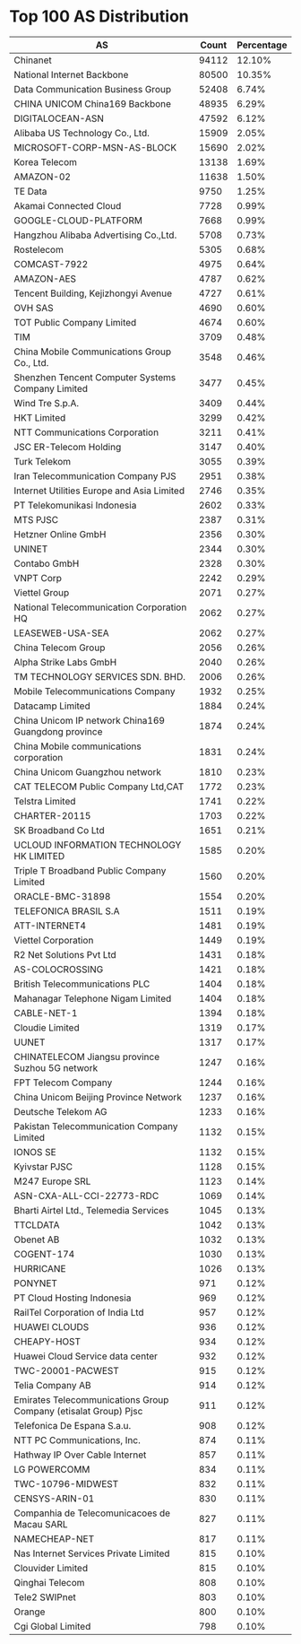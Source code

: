 # Top 100 AS Distribution
| AS | Count | Percentage |
|----|----|----|
| Chinanet | 94112 | 12.10% |
| National Internet Backbone | 80500 | 10.35% |
| Data Communication Business Group | 52408 | 6.74% |
| CHINA UNICOM China169 Backbone | 48935 | 6.29% |
| DIGITALOCEAN-ASN | 47592 | 6.12% |
| Alibaba US Technology Co., Ltd. | 15909 | 2.05% |
| MICROSOFT-CORP-MSN-AS-BLOCK | 15690 | 2.02% |
| Korea Telecom | 13138 | 1.69% |
| AMAZON-02 | 11638 | 1.50% |
| TE Data | 9750 | 1.25% |
| Akamai Connected Cloud | 7728 | 0.99% |
| GOOGLE-CLOUD-PLATFORM | 7668 | 0.99% |
| Hangzhou Alibaba Advertising Co.,Ltd. | 5708 | 0.73% |
| Rostelecom | 5305 | 0.68% |
| COMCAST-7922 | 4975 | 0.64% |
| AMAZON-AES | 4787 | 0.62% |
| Tencent Building, Kejizhongyi Avenue | 4727 | 0.61% |
| OVH SAS | 4690 | 0.60% |
| TOT Public Company Limited | 4674 | 0.60% |
| TIM | 3709 | 0.48% |
| China Mobile Communications Group Co., Ltd. | 3548 | 0.46% |
| Shenzhen Tencent Computer Systems Company Limited | 3477 | 0.45% |
| Wind Tre S.p.A. | 3409 | 0.44% |
| HKT Limited | 3299 | 0.42% |
| NTT Communications Corporation | 3211 | 0.41% |
| JSC ER-Telecom Holding | 3147 | 0.40% |
| Turk Telekom | 3055 | 0.39% |
| Iran Telecommunication Company PJS | 2951 | 0.38% |
| Internet Utilities Europe and Asia Limited | 2746 | 0.35% |
| PT Telekomunikasi Indonesia | 2602 | 0.33% |
| MTS PJSC | 2387 | 0.31% |
| Hetzner Online GmbH | 2356 | 0.30% |
| UNINET | 2344 | 0.30% |
| Contabo GmbH | 2328 | 0.30% |
| VNPT Corp | 2242 | 0.29% |
| Viettel Group | 2071 | 0.27% |
| National Telecommunication Corporation HQ | 2062 | 0.27% |
| LEASEWEB-USA-SEA | 2062 | 0.27% |
| China Telecom Group | 2056 | 0.26% |
| Alpha Strike Labs GmbH | 2040 | 0.26% |
| TM TECHNOLOGY SERVICES SDN. BHD. | 2006 | 0.26% |
| Mobile Telecommunications Company | 1932 | 0.25% |
| Datacamp Limited | 1884 | 0.24% |
| China Unicom IP network China169 Guangdong province | 1874 | 0.24% |
| China Mobile communications corporation | 1831 | 0.24% |
| China Unicom Guangzhou network | 1810 | 0.23% |
| CAT TELECOM Public Company Ltd,CAT | 1772 | 0.23% |
| Telstra Limited | 1741 | 0.22% |
| CHARTER-20115 | 1703 | 0.22% |
| SK Broadband Co Ltd | 1651 | 0.21% |
| UCLOUD INFORMATION TECHNOLOGY HK LIMITED | 1585 | 0.20% |
| Triple T Broadband Public Company Limited | 1560 | 0.20% |
| ORACLE-BMC-31898 | 1554 | 0.20% |
| TELEFONICA BRASIL S.A | 1511 | 0.19% |
| ATT-INTERNET4 | 1481 | 0.19% |
| Viettel Corporation | 1449 | 0.19% |
| R2 Net Solutions Pvt Ltd | 1431 | 0.18% |
| AS-COLOCROSSING | 1421 | 0.18% |
| British Telecommunications PLC | 1404 | 0.18% |
| Mahanagar Telephone Nigam Limited | 1404 | 0.18% |
| CABLE-NET-1 | 1394 | 0.18% |
| Cloudie Limited | 1319 | 0.17% |
| UUNET | 1317 | 0.17% |
| CHINATELECOM Jiangsu province Suzhou 5G network | 1247 | 0.16% |
| FPT Telecom Company | 1244 | 0.16% |
| China Unicom Beijing Province Network | 1237 | 0.16% |
| Deutsche Telekom AG | 1233 | 0.16% |
| Pakistan Telecommunication Company Limited | 1132 | 0.15% |
| IONOS SE | 1132 | 0.15% |
| Kyivstar PJSC | 1128 | 0.15% |
| M247 Europe SRL | 1123 | 0.14% |
| ASN-CXA-ALL-CCI-22773-RDC | 1069 | 0.14% |
| Bharti Airtel Ltd., Telemedia Services | 1045 | 0.13% |
| TTCLDATA | 1042 | 0.13% |
| Obenet AB | 1032 | 0.13% |
| COGENT-174 | 1030 | 0.13% |
| HURRICANE | 1026 | 0.13% |
| PONYNET | 971 | 0.12% |
| PT Cloud Hosting Indonesia | 969 | 0.12% |
| RailTel Corporation of India Ltd | 957 | 0.12% |
| HUAWEI CLOUDS | 936 | 0.12% |
| CHEAPY-HOST | 934 | 0.12% |
| Huawei Cloud Service data center | 932 | 0.12% |
| TWC-20001-PACWEST | 915 | 0.12% |
| Telia Company AB | 914 | 0.12% |
| Emirates Telecommunications Group Company (etisalat Group) Pjsc | 911 | 0.12% |
| Telefonica De Espana S.a.u. | 908 | 0.12% |
| NTT PC Communications, Inc. | 874 | 0.11% |
| Hathway IP Over Cable Internet | 857 | 0.11% |
| LG POWERCOMM | 834 | 0.11% |
| TWC-10796-MIDWEST | 832 | 0.11% |
| CENSYS-ARIN-01 | 830 | 0.11% |
| Companhia de Telecomunicacoes de Macau SARL | 827 | 0.11% |
| NAMECHEAP-NET | 817 | 0.11% |
| Nas Internet Services Private Limited | 815 | 0.10% |
| Clouvider Limited | 815 | 0.10% |
| Qinghai Telecom | 808 | 0.10% |
| Tele2 SWIPnet | 803 | 0.10% |
| Orange | 800 | 0.10% |
| Cgi Global Limited | 798 | 0.10% |
